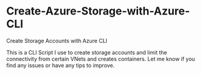 # Create-Azure-Storage-with-Azure-CLI
Create Storage Accounts with Azure CLI

This is a CLI Script I use to create storage accounts and limit the connectivity from certain VNets and creates containers. Let me know if you find any issues or have any tips to improve.
